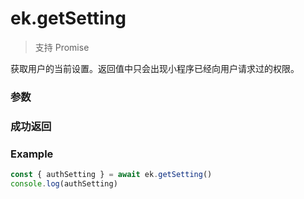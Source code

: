 # ek.getSetting

> <Icon type="success" /> 支持 Promise

获取用户的当前设置。返回值中只会出现小程序已经向用户请求过的权限。

### 参数

<Props options />

### 成功返回

<Results :data="results" />

### Example

```ts
const { authSetting } = await ek.getSetting()
console.log(authSetting)
```

<script setup>
const results = [
  {
    name: 'authSetting',
    type: '[x: string]: boolean',
    desc: `<a target='_blank' href='/api/open/auth/scope.html'>用户授权</a>`
  },
]
</script>
